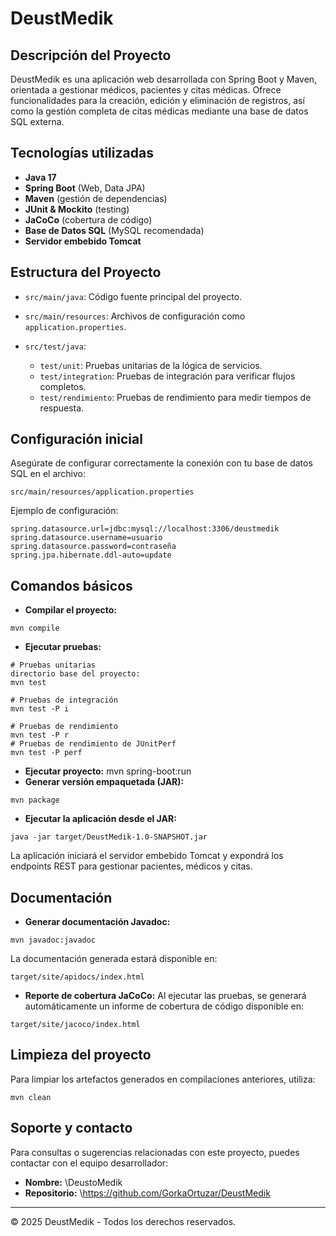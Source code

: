 # DeustMedik

## Descripción del Proyecto

DeustMedik es una aplicación web desarrollada con Spring Boot y Maven, orientada a gestionar médicos, pacientes y citas médicas. Ofrece funcionalidades para la creación, edición y eliminación de registros, así como la gestión completa de citas médicas mediante una base de datos SQL externa.

## Tecnologías utilizadas

* **Java 17**
* **Spring Boot** (Web, Data JPA)
* **Maven** (gestión de dependencias)
* **JUnit & Mockito** (testing)
* **JaCoCo** (cobertura de código)
* **Base de Datos SQL** (MySQL recomendada)
* **Servidor embebido Tomcat**

## Estructura del Proyecto

* `src/main/java`: Código fuente principal del proyecto.
* `src/main/resources`: Archivos de configuración como `application.properties`.
* `src/test/java`:

  * `test/unit`: Pruebas unitarias de la lógica de servicios.
  * `test/integration`: Pruebas de integración para verificar flujos completos.
  * `test/rendimiento`: Pruebas de rendimiento para medir tiempos de respuesta.

## Configuración inicial

Asegúrate de configurar correctamente la conexión con tu base de datos SQL en el archivo:

```
src/main/resources/application.properties
```

Ejemplo de configuración:

```properties
spring.datasource.url=jdbc:mysql://localhost:3306/deustmedik
spring.datasource.username=usuario
spring.datasource.password=contraseña
spring.jpa.hibernate.ddl-auto=update
```

## Comandos básicos

* **Compilar el proyecto:**

```shell
mvn compile
```

* **Ejecutar pruebas:**

```shell
# Pruebas unitarias
directorio base del proyecto:
mvn test

# Pruebas de integración
mvn test -P i

# Pruebas de rendimiento
mvn test -P r
# Pruebas de rendimiento de JUnitPerf
mvn test -P perf
```
* **Ejecutar proyecto:**
mvn spring-boot:run
* **Generar versión empaquetada (JAR):**

```shell
mvn package
```

* **Ejecutar la aplicación desde el JAR:**

```shell
java -jar target/DeustMedik-1.0-SNAPSHOT.jar
```

La aplicación iniciará el servidor embebido Tomcat y expondrá los endpoints REST para gestionar pacientes, médicos y citas.

## Documentación

* **Generar documentación Javadoc:**

```shell
mvn javadoc:javadoc
```

La documentación generada estará disponible en:

```
target/site/apidocs/index.html
```

* **Reporte de cobertura JaCoCo:**
  Al ejecutar las pruebas, se generará automáticamente un informe de cobertura de código disponible en:

```
target/site/jacoco/index.html
```

## Limpieza del proyecto

Para limpiar los artefactos generados en compilaciones anteriores, utiliza:

```shell
mvn clean
```

## Soporte y contacto

Para consultas o sugerencias relacionadas con este proyecto, puedes contactar con el equipo desarrollador:

* **Nombre:** \DeustoMedik
* **Repositorio:** \https://github.com/GorkaOrtuzar/DeustMedik

---

© 2025 DeustMedik - Todos los derechos reservados.
